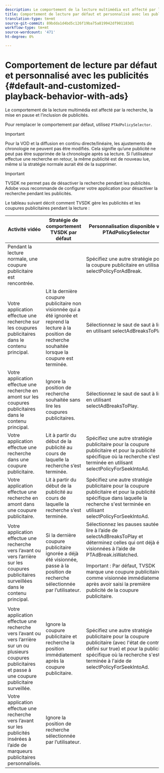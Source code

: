 ```yaml
---
description: Le comportement de la lecture multimédia est affecté par la recherche, la mise en pause et l’inclusion de publicités.
title: Comportement de lecture par défaut et personnalisé avec les publicités
translation-type: tm+mt
source-git-commit: 89bdda1d4bd5c126f19ba75a819942df901183d1
workflow-type: tm+mt
source-wordcount: '471'
ht-degree: 0%

---
```



# Comportement de lecture par défaut et personnalisé avec les publicités {#default-and-customized-playback-behavior-with-ads}

Le comportement de la lecture multimédia est affecté par la recherche, la mise en pause et l’inclusion de publicités.

Pour remplacer le comportement par défaut, utilisez `PTAdPolicySelector`.

>[!IMPORTANT]
>
>Pour la VOD et la diffusion en continu directe/linéaire, les ajustements de chronologie ne peuvent pas être modifiés. Cela signifie qu’une publicité ne peut pas être supprimée de la chronologie après sa lecture. Si l’utilisateur effectue une recherche en retour, la même publicité est de nouveau lue, même si la stratégie normale aurait été de la supprimer.

>[!IMPORTANT]
>
>TVSDK ne permet pas de désactiver la recherche pendant les publicités. Adobe vous recommande de configurer votre application pour désactiver la recherche pendant les publicités.

Le tableau suivant décrit comment TVSDK gère les publicités et les coupures publicitaires pendant la lecture :

<table id="table_466538B1C2A646B89EB4F9AA111203BE"> 
 <thead> 
  <tr> 
   <th colname="col1" class="entry"><b>Activité vidéo</b></th> 
   <th colname="col2" class="entry"><b>Stratégie de comportement TVSDK par défaut</b></th> 
   <th colname="col3" class="entry"><b>Personnalisation disponible via PTAdPolicySelector</b></th>
  </tr>
 </thead>
 <tbody> 
  <tr> 
   <td colname="col1"> Pendant la lecture normale, une coupure publicitaire est rencontrée. </td> 
   <td colname="col2"></td> 
   <td colname="col3">Spécifiez une autre stratégie pour la coupure publicitaire en utilisant <span class="codeph"> selectPolicyForAdBreak</span>. </td> 
  </tr> 
  <tr> 
   <td colname="col1"> Votre application effectue une recherche sur les coupures publicitaires dans le contenu principal. </td> 
   <td colname="col2"> Lit la dernière coupure publicitaire non visionnée qui a été ignorée et reprend la lecture à la position de recherche souhaitée lorsque la coupure est terminée. </td> 
   <td colname="col3">Sélectionnez le saut de saut à lire en utilisant <span class="codeph"> selectAdBreaksToPlay</span>. </td> 
  </tr> 
  <tr> 
   <td colname="col1"> Votre application effectue une recherche en amont sur les coupures publicitaires dans le contenu principal. </td> 
   <td colname="col2"> Ignore la position de recherche souhaitée sans lire les coupures publicitaires. </td> 
   <td colname="col3">Sélectionnez le saut de saut à lire en utilisant <span class="codeph"> selectAdBreaksToPlay</span>.                      </td> 
  </tr> 
  <tr> 
   <td colname="col1"> Votre application effectue une recherche dans une coupure publicitaire. </td> 
   <td colname="col2"> Lit à partir du début de la publicité au cours de laquelle la recherche s’est terminée. </td> 
   <td colname="col3">Spécifiez une autre stratégie publicitaire pour la coupure publicitaire et pour la publicité spécifique où la recherche s'est terminée en utilisant <span class="codeph"> selectPolicyForSeekIntoAd</span>. </td> 
  </tr> 
  <tr> 
   <td colname="col1"> Votre application effectue une recherche en amont dans une coupure publicitaire. </td> 
   <td colname="col2"> Lit à partir du début de la publicité au cours de laquelle la recherche s’est terminée. </td> 
   <td colname="col3">Spécifiez une autre stratégie publicitaire pour la coupure publicitaire et pour la publicité spécifique dans laquelle la recherche s'est terminée en utilisant <span class="codeph"> selectPolicyForSeekIntoAd</span>. </td> 
  </tr> 
  <tr> 
   <td colname="col1"> Votre application effectue une recherche vers l’avant ou vers l’arrière sur les coupures publicitaires surveillées dans le contenu principal. </td> 
   <td colname="col2"> Si la dernière coupure publicitaire ignorée a déjà été visionnée, passe à la position de recherche sélectionnée par l’utilisateur. </td> 
   <td colname="col3">Sélectionnez les pauses sautées à lire à l’aide de <span class="codeph"> selectAdBreaksToPlay</span> et déterminez celles qui ont déjà été visionnées à l’aide de <span class="codeph"> PTAdBreak.isWatched</span>. <p> <p>Important :  Par défaut, TVSDK marque une coupure publicitaire comme visionnée immédiatement après avoir saisi la première publicité de la coupure publicitaire. </p> </p> </td> 
  </tr> 
  <tr> 
   <td colname="col1"> Votre application effectue une recherche vers l’avant ou vers l’arrière sur un ou plusieurs coupures publicitaires et passe à une coupure publicitaire surveillée. </td> 
   <td colname="col2"> Ignore la coupure publicitaire et recherche la position immédiatement après la coupure publicitaire. </td> 
   <td colname="col3">Spécifiez une autre stratégie publicitaire pour la coupure publicitaire (avec l'état de contrôle défini sur true) et pour la publicité spécifique où la recherche s'est terminée à l'aide de <span class="codeph"> selectPolicyForSeekIntoAd</span>. </td> 
  </tr> 
  <tr> 
   <td colname="col1"> Votre application effectue une recherche vers l’avant sur les publicités insérées à l’aide de marqueurs publicitaires personnalisés. </td> 
   <td colname="col2"> Ignore la position de recherche sélectionnée par l’utilisateur. </td> 
   <td colname="col3"></td> 
  </tr> 
 </tbody> 
</table>
